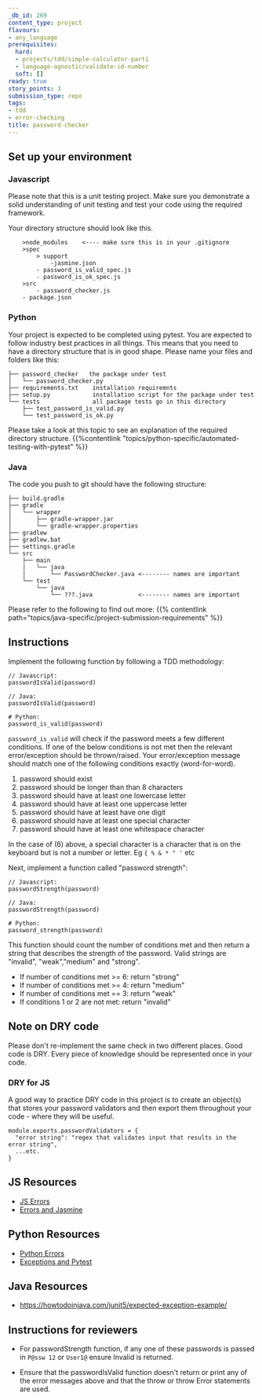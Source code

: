 ```yaml
---
_db_id: 269
content_type: project
flavours:
- any_language
prerequisites:
  hard:
  - projects/tdd/simple-calculator-part1
  - language-agnostic/validate-id-number
  soft: []
ready: true
story_points: 3
submission_type: repo
tags:
- tdd
- error-checking
title: password-checker
---
```


## Set up your environment

### Javascript

Please note that this is a unit testing project. Make sure you demonstrate a solid understanding of unit testing and test your code using the required framework.

Your directory structure should look like this.

```
    >node_modules    <---- make sure this is in your .gitignore
    >spec
        > support
            -jasmine.json
        - password_is_valid_spec.js
        - password_is_ok_spec.js
    >src
        - password_checker.js
    - package.json
```

### Python

Your project is expected to be completed using pytest. You are expected to follow industry best practices in all things. This means that you need to have a directory structure that is in good shape. Please name your files and folders like this:

```
├── password_checker   the package under test
│   └── password_checker.py
├── requirements.txt    installation requiremnts
├── setup.py            installation script for the package under test
└── tests               all package tests go in this directory
    ├── test_password_is_valid.py
    └── test_password_is_ok.py
```

Please take a look at this topic to see an explanation of the required directory structure.
{{%contentlink "topics/python-specific/automated-testing-with-pytest" %}}

### Java

The code you push to git should have the following structure:

```
├── build.gradle
├── gradle
│   └── wrapper
│       ├── gradle-wrapper.jar
│       └── gradle-wrapper.properties
├── gradlew
├── gradlew.bat
├── settings.gradle
└── src
    ├── main
    |   └── java
    |       └── PasswordChecker.java <-------- names are important
    └── test
        └── java
            └── ???.java             <-------- names are important
```

Please refer to the following to find out more: {{% contentlink path="topics/java-specific/project-submission-requirements" %}}

## Instructions

Implement the following function by following a TDD methodology:

```
// Javascript:
passwordIsValid(password)
```

```
// Java:
passwordIsValid(password)
```

```
# Python:
password_is_valid(password)
```

`password_is_valid` will check if the password meets a few different conditions. If one of the below conditions is not met then the relevant error/exception should be thrown/raised. Your error/exception message should match one of the following conditions exactly (word-for-word).

1. password should exist
2. password should be longer than than 8 characters
3. password should have at least one lowercase letter
4. password should have at least one uppercase letter
5. password should have at least have one digit
6. password should have at least one special character
7. password should have at least one whitespace character

In the case of (6) above, a special character is a character that is on the keyboard but is not a number or letter. Eg `{ % & * " '` etc

Next, implement a function called "password strength":

```
// Javascript:
passwordStrength(password)
```

```
// Java:
passwordStrength(password)
```

```
# Python:
password_strength(password)
```

This function should count the number of conditions met and then return a string that describes the strength of the password. Valid strings are "invalid", "weak","medium" and "strong".

- If number of conditions met >= 6: return "strong"
- If number of conditions met >= 4: return "medium"
- If number of conditions met == 3: return "weak"
- If conditions 1 or 2 are not met: return "invalid"

## Note on DRY code

Please don't re-implement the same check in two different places. Good code is DRY. Every piece of knowledge should be represented once in your code.

### DRY for JS

A good way to practice DRY code in this project is to create an object(s) that stores your password validators and then export them throughout your code - where they will be useful.

```
module.exports.passwordValidators = {
  "error string": "regex that validates input that results in the error string",
  ...etc.
}
```

## JS Resources

- [JS Errors](https://www.w3schools.com/js/js_errors.asp)
- [Errors and Jasmine](https://stackoverflow.com/questions/4144686/how-to-write-a-test-which-expects-an-error-to-be-thrown-in-jasmine)

## Python Resources

- [Python Errors](https://www.codementor.io/sheena/how-to-write-python-custom-exceptions-du107ufv9?referral=sheena-kvo1e6ewh)
- [Exceptions and Pytest](https://stackoverflow.com/questions/23337471/how-to-properly-assert-that-an-exception-gets-raised-in-pytest)

## Java Resources

- https://howtodoinjava.com/junit5/expected-exception-example/

## Instructions for reviewers

- For passwordStrength function, if any one of these passwords is passed in `P@ssw 12` or `User1@` ensure Invalid is returned.

- Ensure that the passwordIsValid function doesn't return or print any of the error messages above and that the throw or throw Error statements are used.